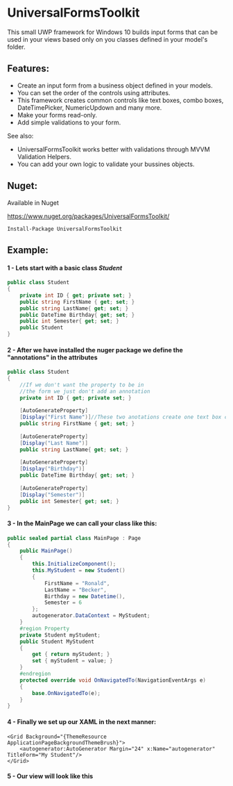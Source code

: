 # UniversalFormsToolkit

This small UWP framework for Windows 10 builds input forms that can be used in your views based only on you classes defined in your model's folder. 


## Features: 

- Create an input form from a business object defined in your models.
- You can set the order of the controls using attributes.
- This framework creates common controls like text boxes, combo boxes, DateTimePicker, NumericUpdown and many more.
- Make your forms read-only.
- Add simple validations to your form.

See also:

- UniversalFormsToolkit works better with validations through MVVM Validation Helpers.
- You can add  your own logic to validate your bussines objects.

## Nuget:

Available in Nuget

https://www.nuget.org/packages/UniversalFormsToolkit/

    Install-Package UniversalFormsToolkit 


## Example:

#### 1 - Lets start with a basic class *Student*

```csharp
public class Student 
{
    private int ID { get; private set; }
    public string FirstName { get; set; }
    public string LastName{ get; set; }
    public DateTime Birthday{ get; set; }
    public int Semester{ get; set; }
    public Student
}
```        

#### 2 - After we have installed the nuger package we define the "annotations" in the attributes

```csharp
public class Student 
{
    //If we don't want the property to be in 
    //the form we just don't add an annotation
    private int ID { get; private set; }
    
    [AutoGenerateProperty]
    [Display("First Name")]//These two anotations create one text box called "First Name"
    public string FirstName { get; set; }
    
    [AutoGenerateProperty]
    [Display("Last Name")]
    public string LastName{ get; set; }
    
    [AutoGenerateProperty]
    [Display("Birthday")]
    public DateTime Birthday{ get; set; }
    
    [AutoGenerateProperty]
    [Display("Semester")]
    public int Semester{ get; set; }
}
```

#### 3 - In the MainPage we can call your class like this:

```csharp
public sealed partial class MainPage : Page
{
    public MainPage()
    {
        this.InitializeComponent();
        this.MyStudent = new Student()
        {
            FirstName = "Ronald",
            LastName = "Becker",
            Birthday = new Datetime(),
            Semester = 6
        };
        autogenerator.DataContext = MyStudent;
    }
    #region Property
    private Student myStudent;
    public Student MyStudent
    {
        get { return myStudent; }
        set { myStudent = value; }
    }
    #endregion
    protected override void OnNavigatedTo(NavigationEventArgs e)
    {
        base.OnNavigatedTo(e);
    }
}
```
#### 4 - Finally we set up our XAML in the next manner:

```xaml
<Grid Background="{ThemeResource ApplicationPageBackgroundThemeBrush}">
    <autogenerator:AutoGenerator Margin="24" x:Name="autogenerator"   TitleForm="My Student"/>
</Grid>
```

#### 5 - Our view will look like this